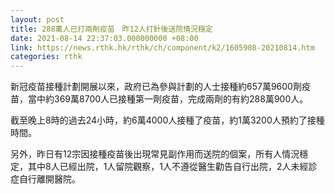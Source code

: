 ```yaml
---
layout: post
title: 288萬人已打兩劑疫苗　昨12人打針後送院情況穩定
date: 2021-08-14 22:37:03.000000000 +08:00
link: https://news.rthk.hk/rthk/ch/component/k2/1605908-20210814.htm
categories: rthk
---
```


新冠疫苗接種計劃開展以來，政府已為參與計劃的人士接種約657萬9600劑疫苗，當中約369萬8700人已接種第一劑疫苗，完成兩劑的有約288萬900人。

截至晚上8時的過去24小時，約6萬4000人接種了疫苗，約1萬3200人預約了接種時間。

另外，昨日有12宗因接種疫苗後出現常見副作用而送院的個案，所有人情況穩定，其中8人已經出院，1人留院觀察，1人不遵從醫生勸告自行出院，2人未經診症自行離開醫院。
